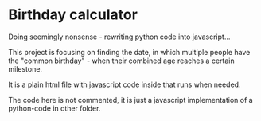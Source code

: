 # Birthday calculator
Doing seemingly nonsense - rewriting python code into javascript...

This project is focusing on finding the date, in which multiple people have the
"common birthday" - when their combined age reaches a certain milestone.

It is a plain html file with javascript code inside that runs when needed.

The code here is not commented, it is just a javascript implementation of a python-code in other folder.
